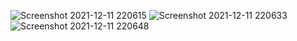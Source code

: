 
![Screenshot 2021-12-11 220615](https://user-images.githubusercontent.com/91672714/145702306-1bf19d09-3978-4fe7-8a76-c8fdcaef9e0d.png)
![Screenshot 2021-12-11 220633](https://user-images.githubusercontent.com/91672714/145702315-2f977299-d06a-44d9-88b4-c836f01ed95e.png)
![Screenshot 2021-12-11 220648](https://user-images.githubusercontent.com/91672714/145702317-ff7f009d-3f16-41c4-a56e-9a8433c84c69.png)
